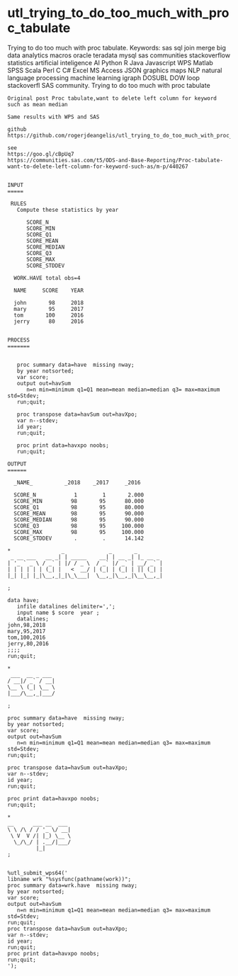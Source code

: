 # utl_trying_to_do_too_much_with_proc_tabulate
Trying to do too much with proc tabulate. Keywords: sas sql join merge big data analytics macros oracle teradata mysql sas communities stackoverflow statistics artificial inteligence AI Python R Java Javascript WPS Matlab SPSS Scala Perl C C# Excel MS Access JSON graphics maps NLP natural language processing machine learning igraph DOSUBL DOW loop stackoverfl SAS community.
    Trying to do too much with proc tabulate

    Original post Proc tabulate,want to delete left column for keyword such as mean median

    Same results with WPS and SAS

    github
    https://github.com/rogerjdeangelis/utl_trying_to_do_too_much_with_proc_tabulate

    see
    https://goo.gl/cBpUq7
    https://communities.sas.com/t5/ODS-and-Base-Reporting/Proc-tabulate-want-to-delete-left-column-for-keyword-such-as/m-p/440267


    INPUT
    =====

     RULES
       Compute these statistics by year

          SCORE_N
          SCORE_MIN
          SCORE_Q1
          SCORE_MEAN
          SCORE_MEDIAN
          SCORE_Q3
          SCORE_MAX
          SCORE_STDDEV

      WORK.HAVE total obs=4

      NAME     SCORE    YEAR

      john       98     2018
      mary       95     2017
      tom       100     2016
      jerry      80     2016


    PROCESS
    =======


       proc summary data=have  missing nway;
       by year notsorted;
       var score;
       output out=havSum
          n=n min=minimum q1=Q1 mean=mean median=median q3= max=maximum std=Stdev;
       run;quit;

       proc transpose data=havSum out=havXpo;
       var n--stdev;
       id year;
       run;quit;

       proc print data=havxpo noobs;
       run;quit;

    OUTPUT
    ======

      _NAME_          _2018    _2017     _2016

      SCORE_N            1        1       2.000
      SCORE_MIN         98       95      80.000
      SCORE_Q1          98       95      80.000
      SCORE_MEAN        98       95      90.000
      SCORE_MEDIAN      98       95      90.000
      SCORE_Q3          98       95     100.000
      SCORE_MAX         98       95     100.000
      SCORE_STDDEV       .        .      14.142

    *                _              _       _
     _ __ ___   __ _| | _____    __| | __ _| |_ __ _
    | '_ ` _ \ / _` | |/ / _ \  / _` |/ _` | __/ _` |
    | | | | | | (_| |   <  __/ | (_| | (_| | || (_| |
    |_| |_| |_|\__,_|_|\_\___|  \__,_|\__,_|\__\__,_|

    ;

    data have;
       infile datalines delimiter=',';
       input name $ score  year ;
       datalines;
    john,98,2018
    mary,95,2017
    tom,100,2016
    jerry,80,2016
    ;;;;
    run;quit;

    *
     ___  __ _ ___
    / __|/ _` / __|
    \__ \ (_| \__ \
    |___/\__,_|___/

    ;

    proc summary data=have  missing nway;
    by year notsorted;
    var score;
    output out=havSum
       n=n min=minimum q1=Q1 mean=mean median=median q3= max=maximum std=Stdev;
    run;quit;

    proc transpose data=havSum out=havXpo;
    var n--stdev;
    id year;
    run;quit;

    proc print data=havxpo noobs;
    run;quit;

    *
    __      ___ __  ___
    \ \ /\ / / '_ \/ __|
     \ V  V /| |_) \__ \
      \_/\_/ | .__/|___/
             |_|
    ;


    %utl_submit_wps64('
    libname wrk "%sysfunc(pathname(work))";
    proc summary data=wrk.have  missing nway;
    by year notsorted;
    var score;
    output out=havSum
       n=n min=minimum q1=Q1 mean=mean median=median q3= max=maximum std=Stdev;
    run;quit;
    proc transpose data=havSum out=havXpo;
    var n--stdev;
    id year;
    run;quit;
    proc print data=havxpo noobs;
    run;quit;
    ');

